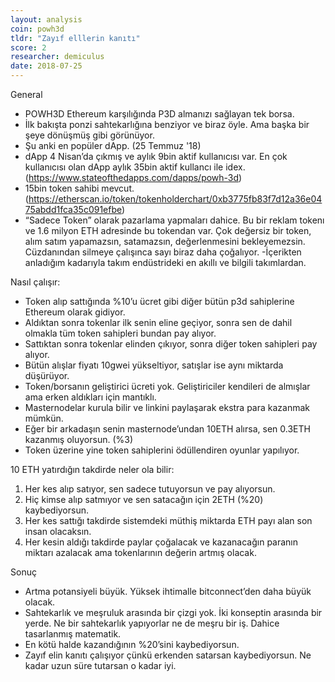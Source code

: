 ```yaml
---
layout: analysis
coin: powh3d
tldr: "Zayıf elllerin kanıtı"
score: 2
researcher: demiculus
date: 2018-07-25
---
```


General

- POWH3D Ethereum  karşılığında P3D almanızı sağlayan tek borsa.
- İlk bakışta ponzi sahtekarlığına benziyor ve biraz öyle. Ama başka bir şeye dönüşmüş gibi görünüyor. 
- Şu anki en popüler dApp. (25 Temmuz '18)
- dApp 4 Nisan’da çıkmış ve aylık 9bin aktif kullanıcısı var. En çok kullanıcısı olan dApp aylık 35bin aktif kullancı ile idex.  (https://www.stateofthedapps.com/dapps/powh-3d) 
- 15bin token sahibi mevcut.  (https://etherscan.io/token/tokenholderchart/0xb3775fb83f7d12a36e0475abdd1fca35c091efbe)
- “Sadece Token” olarak pazarlama yapmaları dahice. Bu bir reklam tokenı ve 1.6 milyon ETH adresinde bu tokendan var. Çok değersiz bir token, alım satım yapamazsın, satamazsın, değerlenmesini bekleyemezsin. Cüzdanından silmeye çalışınca sayı biraz daha çoğalıyor. 
-İçerikten anladığım kadarıyla takım endüstrideki en akıllı ve bilgili takımlardan. 

Nasıl çalışır: 

- Token alıp sattığında %10’u ücret gibi diğer bütün p3d sahiplerine Ethereum olarak gidiyor. 
- Aldıktan sonra tokenlar ilk senin eline geçiyor, sonra sen de dahil olmakla tüm token sahipleri bundan pay alıyor. 
- Sattıktan sonra tokenlar elinden çıkıyor, sonra diğer token sahipleri pay alıyor. 
- Bütün alışlar fiyatı 10gwei yükseltiyor, satışlar ise aynı miktarda düşürüyor. 
- Token/borsanın geliştirici ücreti yok. Geliştiriciler kendileri de almışlar ama erken aldıkları için mantıklı. 
- Masternodelar kurula bilir ve linkini paylaşarak ekstra para kazanmak mümkün. 
- Eğer bir arkadaşın senin masternode’undan 10ETH alırsa, sen 0.3ETH kazanmış oluyorsun. (%3)
- Token üzerine yine token sahiplerini ödüllendiren oyunlar yapılıyor. 


10 ETH yatırdığın takdirde neler ola bilir:

1. Her kes alıp satıyor, sen sadece tutuyorsun ve pay alıyorsun. 
2. Hiç kimse alıp satmıyor ve sen satacağın için 2ETH (%20) kaybediyorsun. 
3. Her kes sattığı takdirde sistemdeki müthiş miktarda ETH payı alan son insan olacaksın. 
4. Her kesin aldığı takdirde paylar çoğalacak ve kazanacağın paranın miktarı azalacak ama tokenlarının değerin artmış olacak. 

Sonuç

- Artma potansiyeli büyük. Yüksek ihtimalle bitconnect’den daha büyük olacak. 
- Sahtekarlık ve meşruluk arasında bir çizgi yok. İki konseptin arasında bir yerde. Ne bir sahtekarlık yapıyorlar ne de meşru bir iş. Dahice tasarlanmış matematik. 
- En kötü halde kazandığının %20’sini kaybediyorsun.
- Zayıf elin kanıtı çalışıyor çünkü erkenden satarsan kaybediyorsun. Ne kadar uzun süre tutarsan o kadar iyi.
